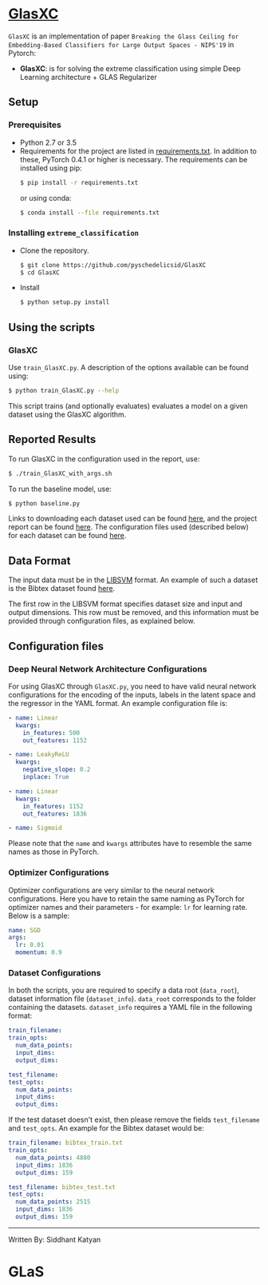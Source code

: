 # [GlasXC](https://github.com/pyschedelicsid/GlasXC) 

`GlasXC` is an implementation of paper `Breaking the Glass Ceiling for Embedding-Based Classifiers for Large Output Spaces - NIPS'19` in Pytorch:

- **GlasXC**: is for solving the extreme classification using simple Deep Learning architecture + GLAS Regularizer


## Setup

### Prerequisites

- Python 2.7 or 3.5
- Requirements for the project are listed in [requirements.txt](requirements.txt). In addition to these, PyTorch 0.4.1 or higher is necessary. The requirements can be installed using pip:
   ```bash
   $ pip install -r requirements.txt 
   ```
   or using conda:
   ```bash
   $ conda install --file requirements.txt
     ```

### Installing `extreme_classification`

- Clone the repository.
  ```bash
  $ git clone https://github.com/pyschedelicsid/GlasXC
  $ cd GlasXC
  ```

- Install
  ```bash
  $ python setup.py install
  ```


## Using the scripts

### GlasXC

Use `train_GlasXC.py`. A description of the options available can be found using:

```bash
$ python train_GlasXC.py --help
```

This script trains (and optionally evaluates) evaluates a model on a given dataset using the GlasXC algorithm.

## Reported Results
To run GlasXC in the configuration used in the report, use:
```bash
$ ./train_GlasXC_with_args.sh
```

To run the baseline model, use:
```bash
$ python baseline.py
```

Links to downloading each dataset used can be found [here](http://manikvarma.org/downloads/XC/XMLRepository.html), and the project report can be found [here](report/report.pdf). The configuration files used (described below) for each dataset can be found [here](setups).

## Data Format
The input data must be in the [LIBSVM](https://www.csie.ntu.edu.tw/~cjlin/libsvm/) format. An example of such a dataset is the Bibtex dataset found [here](http://manikvarma.org/downloads/XC/XMLRepository.html).

The first row in the LIBSVM format specifies dataset size and input and output dimensions. This row must be removed, and this information must be provided through configuration files, as explained below.

## Configuration files

### Deep Neural Network Architecture Configurations
For using GlasXC through `GlasXC.py`, you need to have valid neural network configurations for the encoding of the inputs, labels in the latent space and the regressor in the YAML format. An example configuration file is:
```yaml
- name: Linear
  kwargs:
    in_features: 500
    out_features: 1152

- name: LeakyReLU
  kwargs:
    negative_slope: 0.2
    inplace: True

- name: Linear
  kwargs:
    in_features: 1152
    out_features: 1836

- name: Sigmoid
```
Please note that the `name` and `kwargs` attributes have to resemble the same names as those in PyTorch.

### Optimizer Configurations
Optimizer configurations are very similar to the neural network configurations. Here you have to retain the same naming as PyTorch for optimizer names and their parameters - for example: `lr` for learning rate. Below is a sample:
```yaml
name: SGD
args:
  lr: 0.01
  momentum: 0.9

```

### Dataset Configurations
In both the scripts, you are required to specify a data root (`data_root`), dataset information file (`dataset_info`). `data_root` corresponds to the folder containing the datasets. `dataset_info` requires a YAML file in the following format:
```yaml
train_filename:
train_opts:
  num_data_points:
  input_dims:
  output_dims:

test_filename:
test_opts:
  num_data_points:
  input_dims:
  output_dims:
```

If the test dataset doesn't exist, then please remove the fields `test_filename` and `test_opts`. An example for the Bibtex dataset would be:
```yaml
train_filename: bibtex_train.txt
train_opts:
  num_data_points: 4880
  input_dims: 1836
  output_dims: 159

test_filename: bibtex_test.txt
test_opts:
  num_data_points: 2515
  input_dims: 1836
  output_dims: 159
```


---
Written By: Siddhant Katyan
# GLaS
